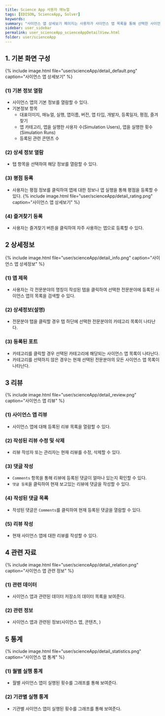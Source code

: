 ```yaml
---
title: Science App 사용자 매뉴얼
tags: [EDISON, ScienceApp, Solver]
keywords:
summary: "사이언스 앱 상세보기 페이지는 사용자가 사이언스 앱 목록을 통해 선택한 사이언스 앱의 상세 정보를 열람할 수 있는 화면이다. <br/>다음은 사이언스 앱 목록 화면의 구성과 기능에 대한 설명이다."
sidebar: user_sidebar
permalink: user_scienceApp_scienceAppDetailView.html
folder: user/scienceApp
---
```


## 1. 기본 화면 구성


{% include image.html file="user/scienceApp/detail_default.png" caption="사이언스 앱 상세보기" %}
### (1) 기본 정보 열람
- 사이언스 앱의 기본 정보를 열람할 수 있다.
- 기본정보 항목
    - 대표이미지, 매뉴얼, 실행, 앱이름, 버전, 앱 타입, 개발자, 등록일자, 평점, 즐겨찾기
    - 앱 카테고리, 앱을 실행한 사용자 수(Simulation Users), 앱을 실행한 횟수(Simulation Runs)
    - 등록된 관련 콘텐츠 수

### (2) 상세 정보 열람
- 탭 항목을 선택하여 해당 정보를 열람할 수 있다.

### (3) 평점 등록
- 사용자는 평점 정보를 클릭하여 앱에 대한 정보나 앱 실행을 통해 평점을 등록할 수 있다.
{% include image.html file="user/scienceApp/detail_rating.png" caption="사이언스 앱 상세보기" %}

### (4) 즐겨찾기 등록
- 사용자는 즐겨찾기 버튼을 클릭하여 자주 사용하는 앱으로 등록할 수 있다.


## 2 상세정보

{% include image.html file="user/scienceApp/detail_info.png" caption="사이언스 앱 상세정보" %}

### (1) 앱 제목
- 사용자는 각 전문분야의 명칭이 작성된 탭을 클릭하여 선택한 전문분야에 등록된 사이언스 앱의 목록을 검색할 수 있다.

### (2) 상세정보(설명)
- 전문분야 탭을 클릭할 경우 탭 하단에 선택한 전문분야의 카테고리 목록이 나타난다.

### (3) 등록된 포트
- 카테고리를 클릭할 경우 선택된 카테고리에 해당되는 사이언스 앱 목록이 나타난다.
- 카테고리를 선택하지 않은 경우는 현재 선택된 전문분야의 모든 사이언스 앱 목록이 나타난다.

## 3 리뷰
{% include image.html file="user/scienceApp/detail_review.png" caption="사이언스 앱 리뷰" %}
### (1) 사이언스 앱 리뷰
- 사이언스 앱에 대해 등록된 리뷰 목록을 열람할 수 있다.

### (2) 작성된 리뷰 수정 및 삭제
- 리뷰 작성자 또는 관리자는 현재 리뷰를 수정, 삭제할 수 있다.

### (3) 댓글 작성
- `Comments` 항목을 통해 리뷰에 등록된 댓글이 얼마나 있는지 확인할 수 있다.
- `댓글 등록`을 클릭하여 현재 보고있는 리뷰에 댓글을 작성할 수 있다.

### (4) 작성된 댓글 목록
- 작성된 댓글은 `Comments`를 클릭하여 현재 등록된 댓글을 열람할 수 있다.

### (5) 리뷰 작성
- 현재 사이언스 앱에 대한 리뷰를 작성할 수 있다.

## 4 관련 자료
{% include image.html file="user/scienceApp/detail_relation.png" caption="사이언스 앱 관련 정보" %}
### (1) 관련 데이터
- 사이언스 앱과 관련된 데이터 저장소의 데이터 목록을 보여준다.

### (2) 관련 정보

- 사이언스 앱과 관련된 정보(사이언스 앱, 콘텐츠, )

## 5 통계
{% include image.html file="user/scienceApp/detail_statistics.png" caption="사이언스 앱 통계" %}

### (1) 월별 실행 통계
- 월별 사이언스 앱이 실행된 횟수를 그래프를 통해 보여준다.

### (2) 기관별 실행 통계
- 기관별 사이언스 앱이 실행된 횟수를 그래프를 통해 보여준다.
